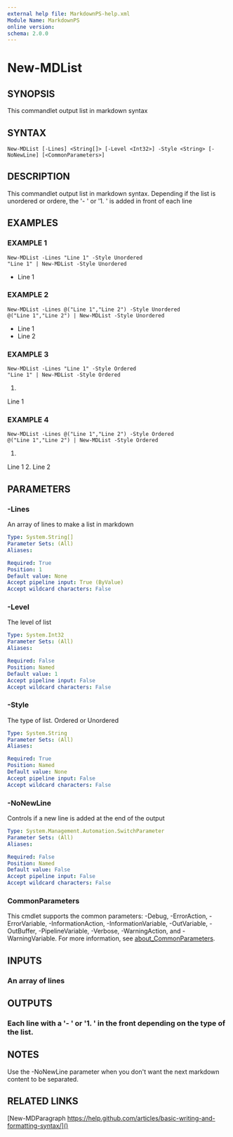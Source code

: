 ```yaml
---
external help file: MarkdownPS-help.xml
Module Name: MarkdownPS
online version:
schema: 2.0.0
---
```


# New-MDList

## SYNOPSIS
This commandlet output list in markdown syntax

## SYNTAX

```
New-MDList [-Lines] <String[]> [-Level <Int32>] -Style <String> [-NoNewLine] [<CommonParameters>]
```

## DESCRIPTION
This commandlet output list in markdown syntax.
Depending if the list is unordered or ordere, the '- ' or '1.
' is added in front of each line

## EXAMPLES

### EXAMPLE 1
```
New-MDList -Lines "Line 1" -Style Unordered
"Line 1" | New-MDList -Style Unordered
```

- Line 1

### EXAMPLE 2
```
New-MDList -Lines @("Line 1","Line 2") -Style Unordered
@("Line 1","Line 2") | New-MDList -Style Unordered
```

- Line 1
- Line 2

### EXAMPLE 3
```
New-MDList -Lines "Line 1" -Style Ordered
"Line 1" | New-MDList -Style Ordered
```

1.
Line 1

### EXAMPLE 4
```
New-MDList -Lines @("Line 1","Line 2") -Style Ordered
@("Line 1","Line 2") | New-MDList -Style Ordered
```

1.
Line 1
2.
Line 2

## PARAMETERS

### -Lines
An array of lines to make a list in markdown

```yaml
Type: System.String[]
Parameter Sets: (All)
Aliases:

Required: True
Position: 1
Default value: None
Accept pipeline input: True (ByValue)
Accept wildcard characters: False
```

### -Level
The level of list

```yaml
Type: System.Int32
Parameter Sets: (All)
Aliases:

Required: False
Position: Named
Default value: 1
Accept pipeline input: False
Accept wildcard characters: False
```

### -Style
The type of list.
Ordered or Unordered

```yaml
Type: System.String
Parameter Sets: (All)
Aliases:

Required: True
Position: Named
Default value: None
Accept pipeline input: False
Accept wildcard characters: False
```

### -NoNewLine
Controls if a new line is added at the end of the output

```yaml
Type: System.Management.Automation.SwitchParameter
Parameter Sets: (All)
Aliases:

Required: False
Position: Named
Default value: False
Accept pipeline input: False
Accept wildcard characters: False
```

### CommonParameters
This cmdlet supports the common parameters: -Debug, -ErrorAction, -ErrorVariable, -InformationAction, -InformationVariable, -OutVariable, -OutBuffer, -PipelineVariable, -Verbose, -WarningAction, and -WarningVariable. For more information, see [about_CommonParameters](http://go.microsoft.com/fwlink/?LinkID=113216).

## INPUTS

### An array of lines
## OUTPUTS

### Each line with a '- ' or '1. ' in the front depending on the type of the list.
## NOTES
Use the -NoNewLine parameter when you don't want the next markdown content to be separated.

## RELATED LINKS

[New-MDParagraph
https://help.github.com/articles/basic-writing-and-formatting-syntax/]()


